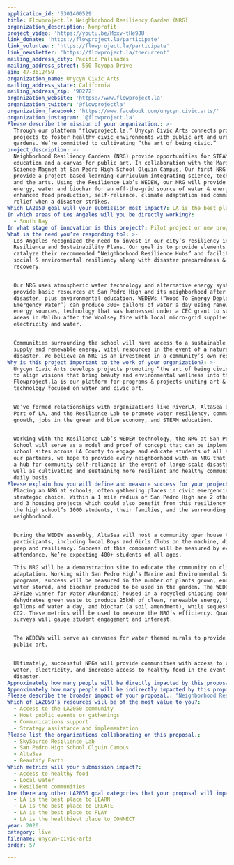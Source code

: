 ```yaml
---
application_id: '5301400529'
title: Flowproject.la Neighborhood Resiliency Garden (NRG)
organization_description: Nonprofit
project_video: 'https://youtu.be/Moxv-tHe9JU'
link_donate: 'https://flowproject.la/participate'
link_volunteer: 'https://flowproject.la/participate'
link_newsletter: 'https://flowproject.la/thecurrent'
mailing_address_city: Pacific Palisades
mailing_address_street: 560 Toyopa Drive
ein: 47-3612459
organization_name: Unycyn Civic Arts
mailing_address_state: California
mailing_address_zip: '90272'
organization_website: 'https://www.flowproject.la'
organization_twitter: '@flowprojectla'
organization_facebook: 'https://www.facebook.com/unycyn.civic.arts/'
organization_instagram: '@flowproject.la'
Please describe the mission of your organization.: >-
  Through our platform "flowproject.la,” Unycyn Civic Arts connects programs &
  projects to foster healthy civic environments with public art and urban
  gardens. We’re committed to cultivating “the art of being civic.”
project_description: >-
  Neighborhood Resiliency Gardens (NRG) provide opportunities for STEAM
  education and a canvas for public art. In collaboration with the Marine
  Science Magnet at San Pedro High School Olguin Campus, Our first NRG will
  provide a project-based learning curriculum integrating science, technology,
  and the arts. Using the Resilience Lab’s WEDEW, our NRG will provide renewable
  energy, water and biochar for an off-the-grid source of water & energy,
  enhanced food production, self-reliance, climate adaptation and community
  relief when a disaster strikes.
Which LA2050 goal will your submission most impact?: LA is the best place to LIVE
In which areas of Los Angeles will you be directly working?:
  - South Bay
In what stage of innovation is this project?: Pilot project or new program (testing or implementing a new idea)
What is the need you’re responding to?: >-
  Los Angeles recognized the need to invest in our city’s resiliency in its
  Resilience and Sustainability Plans. Our goal is to provide elements to
  catalyze their recommended “Neighborhood Resilience Hubs” and facilitate
  social & environmental resiliency along with disaster preparedness &
  recovery. 


  Our NRG uses atmospheric water technology and alternative energy systems to
  provide basic resources at San Pedro High and its neighborhood after a
  disaster, plus environmental education. WEDEWs (“Wood To Energy Deployable
  Emergency Water”) can produce 300+ gallons of water a day using renewable
  energy sources, technology that was harnessed under a CEC grant to support
  areas in Malibu after the Woolsey fire with local micro-grid supplied
  electricity and water. 


  Communities surrounding the school will have access to a sustainable water
  supply and renewable energy, vital resources in the event of a natural
  disaster. We believe an NRG is an investment in a community’s own resilience.
Why is this project important to the work of your organization?: >-
  Unycyn Civic Arts develops projects promoting “the art of being civic”. We aim
  to align visions that bring beauty and environmental wellness into the world.
  Flowproject.la is our platform for programs & projects uniting art &
  technology focused on water and civic art. 


  We’ve formed relationships with organizations like RiverLA, AltaSea at the
  Port of LA, and the Resilience Lab to promote water resiliency, community
  growth, jobs in the green and blue economy, and STEAM education. 


  Working with the Resilience Lab’s WEDEW technology, the NRG at San Pedro High
  School will serve as a model and proof of concept that can be implemented in
  school sites across LA County to engage and educate students of all ages. With
  our partners, we hope to provide every neighborhood with an NRG that serves as
  a hub for community self-reliance in the event of large-scale disasters, as
  well as cultivating and sustaining more resilient and healthy communities on a
  daily basis.
Please explain how you will define and measure success for your project.: >-
  Placing an NRG at schools, often gathering places in civic emergencies, is a
  strategic choice. Within a 1 mile radius of San Pedro High are 2 other schools
  and 3 housing projects which could also benefit from this resiliency hub for
  the high school’s 1000 students, their families, and the surrounding
  neighborhood.


  During the WEDEW assembly, AltaSea will host a community open house to educate
  participants, including local Boys and Girls Clubs on the machine, disaster
  prep and resiliency. Success of this component will be measured by event
  attendance. We’re expecting 400+ students of all ages.
   
  This NRG will be a demonstration site to educate the community on climate
  adaptation. Working with San Pedro High’s Marine and Environmental Science
  programs, success will be measured in the number of plants grown, energy and
  water stored, and biochar produced to be used in the garden. The WEDEW (2018
  XPrize winner for Water Abundance) housed in a recycled shipping container,
  dehydrates green waste to produce 25kWh of clean, renewable energy, 300+
  gallons of water a day, and biochar (a soil amendment), while sequestering
  CO2. These metrics will be used to measure the NRG’s efficiency. Quarterly
  surveys will gauge student engagement and interest.


  The WEDEWs will serve as canvases for water themed murals to provide inspiring
  public art.


  Ultimately, successful NRGs will provide communities with access to clean
  water, electricity, and increase access to healthy food in the event of a
  disaster.
Approximately how many people will be directly impacted by this proposal?: '1200'
Approximately how many people will be indirectly impacted by this proposal?: '75000'
Please describe the broader impact of your proposal.: "Neighborhood Resiliency Garden hubs provide tools for LA communities to use in case of natural and manmade disasters, plus healthy spaces to be enjoyed by people on a daily basis.\_\n\nThese gardens provide local food to promote healthy eating, community bonding, and green jobs. Using the WEDEW to recycle green waste into clean water, energy, and biochar, sequesters carbon emissions as well as repurposes waste into important resources.\_\n\_\nWith each container also a canvas for public art, plus educational programming associated with the activation and maintenance of the gardens, NRGs will inspire students of all ages.\n\nEasily scalable, NRGs have the potential to create a network of healthy and sustainable green spaces throughout LA county."
Which of LA2050’s resources will be of the most value to you?:
  - Access to the LA2050 community
  - Host public events or gatherings
  - Communications support
  - Strategy assistance and implementation
Please list the organizations collaborating on this proposal.:
  - SkySource Resilience Lab
  - San Pedro High School Olguin Campus
  - AltaSea
  - Beautify Earth
Which metrics will your submission impact?:
  - Access to healthy food
  - Local water
  - Resilient communities
Are there any other LA2050 goal categories that your proposal will impact?:
  - LA is the best place to LEARN
  - LA is the best place to CREATE
  - LA is the best place to PLAY
  - LA is the healthiest place to CONNECT
year: 2020
category: live
filename: unycyn-civic-arts
order: 57

---
```

